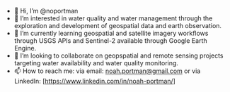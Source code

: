 - 👋 Hi, I’m @noportman
- 👀 I’m interested in water quality and water management through the exploration and development of geospatial data and earth observation.
- 🌱 I’m currently learning geospatial and satellite imagery workflows through USGS APIs and Sentinel-2 available through Google Earth Engine.
- 💞️ I’m looking to collaborate on geopspatial and remote sensing projects targeting water availability and water quality monitoring.
- 📫 How to reach me: via email: noah.portman@gmail.com or via LinkedIn: [https://www.linkedin.com/in/noah-portman/]
